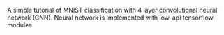 A simple tutorial of MNIST classification with 4 layer convolutional neural network (CNN). Neural network is implemented with low-api tensorflow modules
